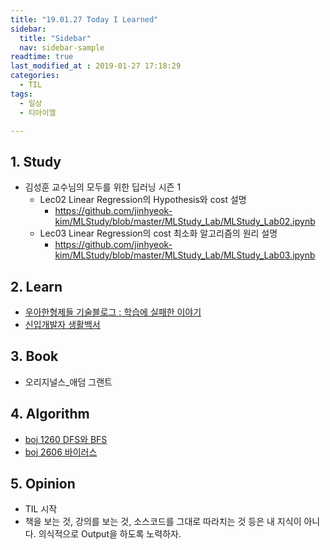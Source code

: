 ```yaml
---
title: "19.01.27 Today I Learned"
sidebar:
  title: "Sidebar"
  nav: sidebar-sample
readtime: true
last_modified_at : 2019-01-27 17:18:29
categories:
  - TIL
tags:
  - 일상
  - 티아이엘

---
```


## 1. Study

- 김성훈 교수님의 모두를 위한 딥러닝 시즌 1
    - Lec02 Linear Regression의 Hypothesis와 cost 설명
        - <https://github.com/jinhyeok-kim/MLStudy/blob/master/MLStudy_Lab/MLStudy_Lab02.ipynb>
    - Lec03 Linear Regression의 cost 최소화 알고리즘의 원리 설명
        - <https://github.com/jinhyeok-kim/MLStudy/blob/master/MLStudy_Lab/MLStudy_Lab03.ipynb>

## 2. Learn

- [우아한형제들 기술블로그 : 학습에 실패한 이야기](http://woowabros.github.io/experience/2017/12/11/how-to-study.html?fb_action_ids=2031935713489040&fb_action_types=og.comments&fbclid=IwAR20_tjb4E_pF_YVhbyJodoGCiMLrXC-L-hsSjS-h8IDgCVsPG1bxNExRNY)
- [신입개발자 생활백서](https://www.slideshare.net/jayjin0427/ss-61315271)

## 3. Book

- 오리지널스_애덤 그랜트

## 4. Algorithm

- [boj 1260 DFS와 BFS](https://github.com/jinhyeok-kim/Algorithm/blob/master/Java/boj/_1260_DFS%26BFS/src/Main.java)
- [boj 2606 바이러스](https://github.com/jinhyeok-kim/Algorithm/blob/master/Java/boj/_2606_Virus/src/Main.java)



## 5. Opinion

- TIL 시작
- 책을 보는 것, 강의를 보는 것, 소스코드를 그대로 따라치는 것 등은 내 지식이 아니다. 의식적으로 Output을 하도록 노력하자.
